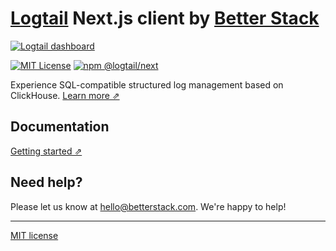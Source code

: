 # [Logtail](https://betterstack.com/logtail) Next.js client by [Better Stack](https://betterstack.com/)

[![Logtail dashboard](https://user-images.githubusercontent.com/19272921/154085622-59997d5a-3f91-4bc9-a815-3b8ead16d28d.jpeg)](https://betterstack.com/logtail)


[![MIT License](https://img.shields.io/badge/license-MIT-ff69b4.svg)](https://github.com/logtail/logtail-nextjs/blob/master/LICENSE.md)
[![npm @logtail/next](https://img.shields.io/npm/v/@logtail/next?color=success&label=npm%20%40logtail%2Fnext)](https://www.npmjs.com/package/@logtail/next)

Experience SQL-compatible structured log management based on ClickHouse. [Learn more ⇗](https://logtail.com/)

## Documentation

[Getting started ⇗](https://betterstack.com/docs/logs/vercel/)

## Need help?
Please let us know at [hello@betterstack.com](mailto:hello@betterstack.com). We're happy to help!

---

[MIT license](https://github.com/logtail/logtail-nextjs/blob/master/LICENSE.md)
